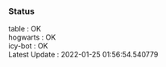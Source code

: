 ### Status


table : OK  
hogwarts : OK  
icy-bot : OK  
Latest Update : 2022-01-25 01:56:54.540779
